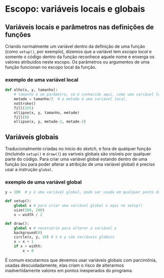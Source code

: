 # Escopo: variáveis locais e globais

## Variáveis locais e parâmetros nas definições de funções

Criando normalmente um variável dentro da definição de uma função (como `setup()`, por exemplo), dizemos que a variável tem *escopo local* e somente o código dentro da função reconhece aquele nome e enxerga os valores atribuidos neste escopo.
Os parâmetros ou argumentos de uma função funcionan no escopo local da função.

### exemplo de uma variável local

```python
def olho(x, y, tamanho):
    # tamanho é um parâmetro, só é conhecido aqui, como uma variável local.
    metade = tamanho/2  # e metade é uma variável local.
    noStroke()
    fill(255)
    ellipse(x, y, tamanho, metade)
    fill(0)
    ellipse(x, y, metade-2, metade-2)
```

## Variáveis globais

Traducionalmente criadas no início do *sketch*, e fora de qualquer função (incluindo `setup()` e `draw()`) as variveis globais são visíveis por qualquer parte do código. Para criar uma variável global estando dentro de uma função (ou para poder alterar a atribição de uma variável global) é preciso usar a instrução `global`.

### exemplo de uma variável global

```Python
y = 100  # y é uma variável global, pode ser usada em qualquer ponto do programa.

def setup():
    global x # para criar uma variável global x aqui no setup()
    size(200, 200)
    x = width / 2

def draw():
    global x # necessário para alterar a variável x
    background(0)
    circle(x, y, 10) # x e y são variáveis globais
    x = x + 1
    if x > width:
        x = 0
```

É comum escutarmos que devemos usar variáveis globais com parcimônia, usadas descuidadamente, elas criam o risco de alterarmos  inadvertidamente valores em pontos inesperados do programa.
